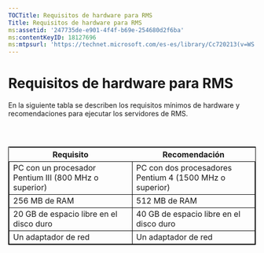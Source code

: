 ```yaml
---
TOCTitle: Requisitos de hardware para RMS
Title: Requisitos de hardware para RMS
ms:assetid: '247735de-e901-4f4f-b69e-254680d2f6ba'
ms:contentKeyID: 18127696
ms:mtpsurl: 'https://technet.microsoft.com/es-es/library/Cc720213(v=WS.10)'
---
```


Requisitos de hardware para RMS
===============================

En la siguiente tabla se describen los requisitos mínimos de hardware y recomendaciones para ejecutar los servidores de RMS.

###  

 
<table style="border:1px solid black;">
<colgroup>
<col width="50%" />
<col width="50%" />
</colgroup>
<thead>
<tr class="header">
<th>Requisito</th>
<th>Recomendación</th>
</tr>
</thead>
<tbody>
<tr class="odd">
<td style="border:1px solid black;">PC con un procesador Pentium III (800 MHz o superior)</td>
<td style="border:1px solid black;">PC con dos procesadores Pentium 4 (1500 MHz o superior)</td>
</tr>
<tr class="even">
<td style="border:1px solid black;">256 MB de RAM</td>
<td style="border:1px solid black;">512 MB de RAM</td>
</tr>
<tr class="odd">
<td style="border:1px solid black;">20 GB de espacio libre en el disco duro</td>
<td style="border:1px solid black;">40 GB de espacio libre en el disco duro</td>
</tr>
<tr class="even">
<td style="border:1px solid black;">Un adaptador de red</td>
<td style="border:1px solid black;">Un adaptador de red</td>
</tr>
</tbody>
</table>
